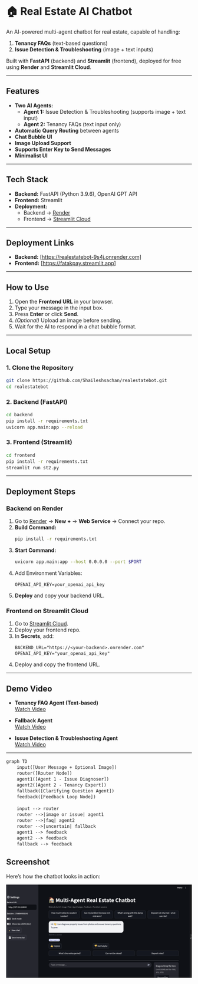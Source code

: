 # 🏠 Real Estate AI Chatbot

An AI-powered multi-agent chatbot for real estate, capable of handling:
1. **Tenancy FAQs** (text-based questions)
2. **Issue Detection & Troubleshooting** (image + text inputs)

Built with **FastAPI** (backend) and **Streamlit** (frontend), deployed for free using **Render** and **Streamlit Cloud**.

---

## Features
- **Two AI Agents:**
  - **Agent 1:** Issue Detection & Troubleshooting (supports image + text input)
  - **Agent 2:** Tenancy FAQs (text input only)
- **Automatic Query Routing** between agents
- **Chat Bubble UI**
- **Image Upload Support**
- **Supports Enter Key to Send Messages**
- **Minimalist UI**

---

## Tech Stack
- **Backend:** FastAPI (Python 3.9.6), OpenAI GPT API
- **Frontend:** Streamlit
- **Deployment:**  
  - Backend → [Render](https://render.com/)  
  - Frontend → [Streamlit Cloud](https://streamlit.io/cloud)

---

## Deployment Links
- **Backend:** [https://realestatebot-9s4j.onrender.com]
- **Frontend:** [https://fatakpay.streamlit.app]

---

## How to Use
1. Open the **Frontend URL** in your browser.
2. Type your message in the input box.
3. Press **Enter** or click **Send**.
4. *(Optional)* Upload an image before sending.
5. Wait for the AI to respond in a chat bubble format.

---

## Local Setup

### 1. Clone the Repository
```bash
git clone https://github.com/Shaileshsachan/realestatebot.git
cd realestatebot
```

### 2. Backend (FastAPI)
```bash
cd backend
pip install -r requirements.txt
uvicorn app.main:app --reload
```

### 3. Frontend (Streamlit)
```bash
cd frontend
pip install -r requirements.txt
streamlit run st2.py
```

---

## Deployment Steps

### Backend on Render
1. Go to [Render](https://render.com/) → **New +** → **Web Service** → Connect your repo.
2. **Build Command:**  
   ```bash
   pip install -r requirements.txt
   ```
3. **Start Command:**  
   ```bash
   uvicorn app.main:app --host 0.0.0.0 --port $PORT
   ```
4. Add Environment Variables:
   ```
   OPENAI_API_KEY=your_openai_api_key
   ```
5. **Deploy** and copy your backend URL.

### Frontend on Streamlit Cloud
1. Go to [Streamlit Cloud](https://streamlit.io/cloud).
2. Deploy your frontend repo.
3. In **Secrets**, add:
   ```
   BACKEND_URL="https://<your-backend>.onrender.com"
   OPENAI_API_KEY="your_openai_api_key"
   ```
4. Deploy and copy the frontend URL.

---

## Demo Video

- **Tenancy FAQ Agent (Text-based)**  
  [Watch Video](https://drive.google.com/file/d/1MgqEor-7wLvXdIxLPxQGyl7iiqT316bh/view?usp=drive_link)

- **Fallback Agent**  
  [Watch Video](https://drive.google.com/file/d/1OeNCYzPET64iia9mMret_QU9VJxGHOsN/view?usp=drive_link)

- **Issue Detection & Troubleshooting Agent**  
  [Watch Video](https://drive.google.com/file/d/1HP5kisLNvuvTgOfA99hl5UYleOlrj5Ds/view?usp=drive_link)


---

```mermaid
graph TD
    input([User Message + Optional Image])
    router([Router Node])
    agent1([Agent 1 - Issue Diagnoser])
    agent2([Agent 2 - Tenancy Expert])
    fallback([Clarifying Question Agent])
    feedback([Feedback Loop Node])

    input --> router
    router -->|image or issue| agent1
    router -->|faq| agent2
    router -->|uncertain| fallback
    agent1 --> feedback
    agent2 --> feedback
    fallback --> feedback
```

## Screenshot
Here’s how the chatbot looks in action:

![Chatbot UI](screenshot.png)
